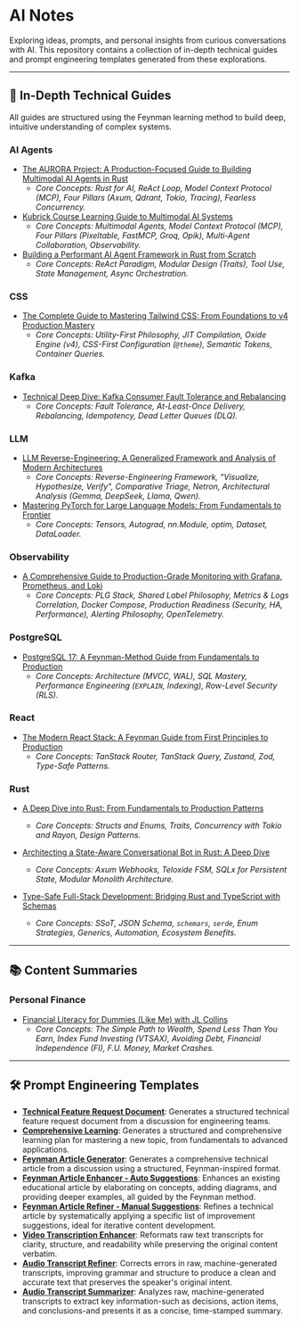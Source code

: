 # AI Notes

Exploring ideas, prompts, and personal insights from curious conversations with AI. This repository contains a collection of in-depth technical guides and prompt engineering templates generated from these explorations.

-----

## 🚀 In-Depth Technical Guides

All guides are structured using the Feynman learning method to build deep, intuitive understanding of complex systems. 

### AI Agents

  * [The AURORA Project: A Production-Focused Guide to Building Multimodal AI Agents in Rust](./technical_guides/ai_agents/rust-multimodel-ai-agents.md)
      * *Core Concepts: Rust for AI, ReAct Loop, Model Context Protocol (MCP), Four Pillars (Axum, Qdrant, Tokio, Tracing), Fearless Concurrency.*
  * [Kubrick Course Learning Guide to Multimodal AI Systems](./technical_guides/ai_agents/kubrick-course-learning-guide.md)
      * *Core Concepts: Multimodal Agents, Model Context Protocol (MCP), Four Pillars (Pixeltable, FastMCP, Groq, Opik), Multi-Agent Collaboration, Observability.*
  * [Building a Performant AI Agent Framework in Rust from Scratch](./technical_guides/ai_agents/rust-ai-agent-framework-from-scratch.md)
      * *Core Concepts: ReAct Paradigm, Modular Design (Traits), Tool Use, State Management, Async Orchestration.*


### CSS

  * [The Complete Guide to Mastering Tailwind CSS: From Foundations to v4 Production Mastery](./technical_guides/css/the-complete-guide-to-mastering-tailwind-css.md)
      * *Core Concepts: Utility-First Philosophy, JIT Compilation, Oxide Engine (v4), CSS-First Configuration (`@theme`), Semantic Tokens, Container Queries.*

### Kafka

  * [Technical Deep Dive: Kafka Consumer Fault Tolerance and Rebalancing](./technical_guides/kafka/kafka-consumer-fault-tolerance-and-rebalancing.md)
      * *Core Concepts: Fault Tolerance, At-Least-Once Delivery, Rebalancing, Idempotency, Dead Letter Queues (DLQ).*

### LLM

  * [LLM Reverse-Engineering: A Generalized Framework and Analysis of Modern Architectures](./technical_guides/llm/llm-reverse-engineering.md)
      * *Core Concepts: Reverse-Engineering Framework, "Visualize, Hypothesize, Verify", Comparative Triage, Netron, Architectural Analysis (Gemma, DeepSeek, Llama, Qwen).*
  * [Mastering PyTorch for Large Language Models: From Fundamentals to Frontier](./technical_guides/llm/mastering-pytorch-for-llms.md)
      * *Core Concepts: Tensors, Autograd, nn.Module, optim, Dataset, DataLoader.*

### Observability

  * [A Comprehensive Guide to Production-Grade Monitoring with Grafana, Prometheus, and Loki](./technical_guides/observability/a-comprehensive-guide-to-production-grade-monitoring-with-grafana-prometheus-and-loki.md)
      * *Core Concepts: PLG Stack, Shared Label Philosophy, Metrics & Logs Correlation, Docker Compose, Production Readiness (Security, HA, Performance), Alerting Philosophy, OpenTelemetry.*
      

### PostgreSQL

  * [PostgreSQL 17: A Feynman-Method Guide from Fundamentals to Production](./technical_guides/postgresql/postgresql-a-feynman-method-guide-from-fundamentals-to-production.md)
      * *Core Concepts: Architecture (MVCC, WAL), SQL Mastery, Performance Engineering (`EXPLAIN`, Indexing), Row-Level Security (RLS).*

### React

  * [The Modern React Stack: A Feynman Guide from First Principles to Production](./technical_guides/react/the-modern-react-stack-a-feynman-guide-from-first-principles-to-production.md)
      * *Core Concepts: TanStack Router, TanStack Query, Zustand, Zod, Type-Safe Patterns.*

### Rust

  * [A Deep Dive into Rust: From Fundamentals to Production Patterns](./technical_guides/rust/a-deep-dive-into-rust-from-fundamentals-to-production-patterns.md)
      * *Core Concepts: Structs and Enums, Traits, Concurrency with Tokio and Rayon, Design Patterns.*

  * [Architecting a State-Aware Conversational Bot in Rust: A Deep Dive](./technical_guides/rust/architecting-a-state-aware-conversational-bot.md)
      * *Core Concepts: Axum Webhooks, Teloxide FSM, SQLx for Persistent State, Modular Monolith Architecture.*

  * [Type-Safe Full-Stack Development: Bridging Rust and TypeScript with Schemas](./technical_guides/rust/type-safe-full-stack-development-rust-typescript.md)
      * *Core Concepts: SSoT, JSON Schema, `schemars`, `serde`, Enum Strategies, Generics, Automation, Ecosystem Benefits.*
-----

## 📚 Content Summaries

### Personal Finance
  * [Financial Literacy for Dummies (Like Me) with JL Collins](./content_summaries/personal_finance/financial-literacy-with-jl-collins.md)
      * *Core Concepts: The Simple Path to Wealth, Spend Less Than You Earn, Index Fund Investing (VTSAX), Avoiding Debt, Financial Independence (FI), F.U. Money, Market Crashes.*

-----

## 🛠️ Prompt Engineering Templates

  * **[Technical Feature Request Document](./prompts/technical-feature-request-document.md)**: Generates a structured technical feature request document from a discussion for engineering teams.
  * **[Comprehensive Learning](./prompts/comprehensive-learning.md)**: Generates a structured and comprehensive learning plan for mastering a new topic, from fundamentals to advanced applications.
  * **[Feynman Article Generator](./prompts/feynman-article-generator.md)**: Generates a comprehensive technical article from a discussion using a structured, Feynman-inspired format.
  * **[Feynman Article Enhancer - Auto Suggestions](./prompts/feynman-article-enhancer.md)**: Enhances an existing educational article by elaborating on concepts, adding diagrams, and providing deeper examples, all guided by the Feynman method.
  * **[Feynman Article Refiner - Manual Suggestions](./prompts/feynman-article-refiner.md)**: Refines a technical article by systematically applying a specific list of improvement suggestions, ideal for iterative content development.
  * **[Video Transcription Enhancer](./prompts/video-transcription-enhancer.md)**: Reformats raw text transcripts for clarity, structure, and readability while preserving the original content verbatim.
*   **[Audio Transcript Refiner](./prompts/audio-transcript-refiner.md)**: Corrects errors in raw, machine-generated transcripts, improving grammar and structure to produce a clean and accurate text that preserves the speaker's original intent.
  * **[Audio Transcript Summarizer](https://www.google.com/search?q=./prompts/audio-transcript-summarizer.md)**: Analyzes raw, machine-generated transcripts to extract key information-such as decisions, action items, and conclusions-and presents it as a concise, time-stamped summary.